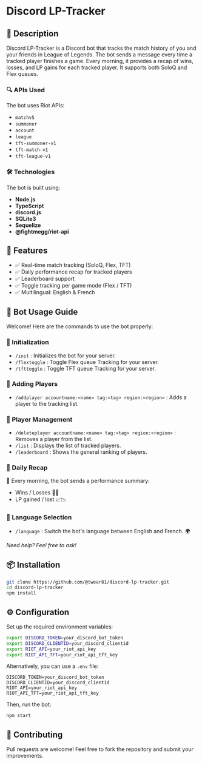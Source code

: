 # Discord LP-Tracker

## 📌 Description
Discord LP-Tracker is a Discord bot that tracks the match history of you and your friends in League of Legends. The bot sends a message every time a tracked player finishes a game. Every morning, it provides a recap of wins, losses, and LP gains for each tracked player. It supports both SoloQ and Flex queues.

### 🔍 APIs Used
The bot uses Riot APIs:
- `matchv5`
- `summoner`
- `account`
- `league`
- `tft-summoner-v1`
- `tft-match-v1`
- `tft-league-v1`

### 🛠️ Technologies
The bot is built using:
- **Node.js**
- **TypeScript**
- **discord.js**
- **SQLite3**
- **Sequelize**
- **@fightmegg/riot-api**

## 🚀 Features
- ✅ Real-time match tracking (SoloQ, Flex, TFT)
- ✅ Daily performance recap for tracked players
- ✅ Leaderboard support
- ✅ Toggle tracking per game mode (Flex / TFT)
- ✅ Multilingual: English & French  

## 📌 Bot Usage Guide
Welcome! Here are the commands to use the bot properly:

### 🔹 Initialization
- `/init` : Initializes the bot for your server.
- `/flextoggle` : Toggle Flex queue Tracking for your server.
- `/tfttoggle` : Toggle TFT queue Tracking for your server.

### 🔹 Adding Players
- `/addplayer accountname:<name> tag:<tag> region:<region>` : Adds a player to the tracking list.

### 🔹 Player Management
- `/deleteplayer accountname:<name> tag:<tag> region:<region>` : Removes a player from the list.
- `/list` : Displays the list of tracked players.
- `/leaderboard` : Shows the general ranking of players.

### 🔹 Daily Recap
📢 Every morning, the bot sends a performance summary:
- Wins / Losses 🎉💀
- LP gained / lost 📈📉

### 🔹 Language Selection
- `/language` : Switch the bot's language between English and French. 🌍

*Need help? Feel free to ask!*

## 📦 Installation
```bash
git clone https://github.com/@twear81/discord-lp-tracker.git
cd discord-lp-tracker
npm install
```

## ⚙️ Configuration
Set up the required environment variables:
```bash
export DISCORD_TOKEN=your_discord_bot_token
export DISCORD_CLIENTID=your_discord_clientid
export RIOT_API=your_riot_api_key
export RIOT_API_TFT=your_riot_api_tft_key
```
Alternatively, you can use a `.env` file:
```env
DISCORD_TOKEN=your_discord_bot_token
DISCORD_CLIENTID=your_discord_clientid
RIOT_API=your_riot_api_key
RIOT_API_TFT=your_riot_api_tft_key
```
Then, run the bot:
```bash
npm start
```

## 🤝 Contributing
Pull requests are welcome! Feel free to fork the repository and submit your improvements.